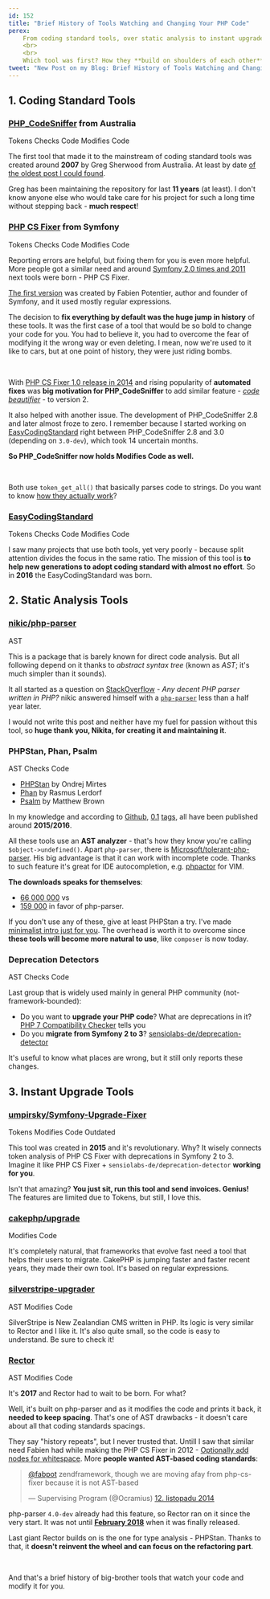 ```yaml
---
id: 152
title: "Brief History of Tools Watching and Changing Your PHP Code"
perex:
    From coding standard tools, over static analysis to instant upgrade tools. This post is going to be a geeky history trip.
    <br>
    <br>
    Which tool was first? How they **build on shoulders of each other**?
tweet: "New Post on my Blog: Brief History of Tools Watching and Changing PHP Code #phpcsfixer #phpcodesniffer @phpstan #psalm #phan @sensiolabsde #symfony #rector @cakephp"
---
```


## 1. Coding Standard Tools

### [PHP_CodeSniffer](https://github.com/squizlabs/PHP_CodeSniffer) from Australia

<span class="badge badge-light">Tokens</span>
<span class="badge badge-warning">Checks Code</span>
<span class="badge badge-success">Modifies Code</span>

The first tool that made it to the mainstream of coding standard tools was created around **2007** by Greg Sherwood from Australia. At least by date [of the oldest post I could found](http://gregsherwood.blogspot.com/2006/12/if-not-test-first-then-test-really-soon.html).

Greg has been maintaining the repository for last **11 years** (at least). I don't know anyone else who would take care for his project for such a long time without stepping back - **much respect**!

### [PHP CS Fixer](https://github.com/FriendsOfPHP/PHP-CS-Fixer) from Symfony

<span class="badge badge-light">Tokens</span>
<span class="badge badge-warning">Checks Code</span>
<span class="badge badge-success">Modifies Code</span>

Reporting errors are helpful, but fixing them for you is even more helpful. More people got a similar need and around [Symfony 2.0 times and 2011](https://gist.github.com/fabpot/3f25555dce956accd4dd) next tools were born - PHP CS Fixer.

[The first version](https://gist.github.com/fabpot/3f25555dce956accd4dd) was created by Fabien Potentier, author and founder of Symfony, and it used mostly regular expressions.

The decision to **fix everything by default was the huge jump in history** of these tools. It was the first case of a tool that would be so bold to change your code for you. You had to believe it, you had to overcome the fear of modifying it the wrong way or even deleting. I mean, now we're used to it like to cars, but at one point of history, they were just riding bombs.

<br>

With [PHP CS Fixer 1.0 release in 2014](http://fabien.potencier.org/php-cs-fixer-finally-reaches-version-1-0.html) and rising popularity of **automated fixes** was **big motivation for PHP_CodeSniffer** to add similar feature - [*code beautifier*](https://github.com/squizlabs/PHP_CodeSniffer/wiki/Fixing-Errors-Automatically) - to version 2.

It also helped with another issue. The development of PHP_CodeSniffer 2.8 and later almost froze to zero. I remember because I started working on [EasyCodingStandard](https://github.com/symplify/easyCodingStandard/) right between
PHP_CodeSniffer 2.8 and 3.0 (depending on `3.0-dev`), which took 14 uncertain months.

**So PHP_CodeSniffer now holds <span class="badge badge-success">Modifies Code</span> as well.**

<br>

Both use `token_get_all()` that basically parses code to strings. Do you want to know [how they actually work](/blog/2017/07/31/how-php-coding-standard-tools-actually-work/)?

### [EasyCodingStandard](https://github.com/symplify/easycodingstandard)

<span class="badge badge-light">Tokens</span>
<span class="badge badge-warning">Checks Code</span>
<span class="badge badge-success">Modifies Code</span>

I saw many projects that use both tools, yet very poorly - because split attention divides the focus in the same ratio. The mission of this tool is **to help new generations to adopt coding standard with almost no effort**. So in **2016** the EasyCodingStandard was born.

## 2. Static Analysis Tools

### [nikic/php-parser](https://github.com/nikic/PHP-Parser)

<span class="badge badge-danger">AST</span>

This is a package that is barely known for direct code analysis. But all following depend on it thanks to *abstract syntax tree* (known as *AST*; it's much simpler than it sounds).

It all started as a question on [StackOverflow](https://stackoverflow.com/questions/5586358/any-decent-php-parser-written-in-php) - *Any decent PHP parser written in PHP?* nikic answered himself with a [`php-parser`](https://github.com/nikic/PHP-Parser) less than a half year later.

I would not write this post and neither have my fuel for passion without this tool, so **huge thank you, Nikita, for creating it and maintaining it**.

### PHPStan, Phan, Psalm

<span class="badge badge-danger">AST</span>
<span class="badge badge-warning">Checks Code</span>

- [PHPStan](https://github.com/phpstan/phpstan) by Ondrej Mirtes
- [Phan](https://github.com/phan/phan) by Rasmus Lerdorf
- [Psalm](https://github.com/vimeo/psalm) by Matthew Brown

In my knowledge and according to [Github](https://github.com/phan/phan/releases/tag/0.1), [0.1](https://github.com/phpstan/phpstan/tree/0.1) [tags](https://github.com/vimeo/psalm/releases/tag/0.1), all have been published around **2015/2016**.

All these tools use an **AST analyzer** - that's how they know you're calling `$object->undefined()`. Apart `php-parser`, there is [Microsoft/tolerant-php-parser](https://github.com/Microsoft/tolerant-php-parser). His big advantage is that it can work with incomplete code. Thanks to such feature it's great for IDE autocompletion, e.g. [phpactor](https://github.com/phpactor/phpactor) for VIM.

**The downloads speaks for themselves**:

- [66 000 000](https://packagist.org/packages/nikic/php-parser/stats) vs
- [159 000](https://packagist.org/packages/microsoft/tolerant-php-parser/stats) in favor of php-parser.

If you don't use any of these, give at least PHPStan a try. I've made [minimalist intro just for you](/blog/2017/01/28/why-I-switched-scrutinizer-for-phpstan-and-you-should-too/). The overhead is worth it to overcome since **these tools will become more natural to use**, like `composer` is now today.

### Deprecation Detectors

<span class="badge badge-danger">AST</span>
<span class="badge badge-warning">Checks Code</span>

Last group that is widely used mainly in general PHP community (not-framework-bounded):

- Do you want to **upgrade your PHP code**? What are deprecations in it? [PHP 7 Compatibility Checker](https://github.com/sstalle/php7cc) tells you
- Do you **migrate from Symfony 2 to 3**? [sensiolabs-de/deprecation-detector](https://github.com/sensiolabs-de/deprecation-detector)

It's useful to know what places are wrong, but it still only reports these changes.

## 3. Instant Upgrade Tools

### [umpirsky/Symfony-Upgrade-Fixer](https://github.com/umpirsky/Symfony-Upgrade-Fixer)

<span class="badge badge-light">Tokens</span>
<span class="badge badge-success">Modifies Code</span>
<span class="badge badge-secondary">Outdated</span>

This tool was created in **2015** and it's revolutionary. Why? It wisely connects token analysis of PHP CS Fixer with deprecations in Symfony 2 to 3. Imagine it like PHP CS Fixer + `sensiolabs-de/deprecation-detector` **working for you**.

Isn't that amazing? **You just sit, run this tool and send invoices. Genius!** The features are limited due to Tokens, but still, I love this.

### [cakephp/upgrade](https://github.com/cakephp/upgrade)

<span class="badge badge-success">Modifies Code</span>

It's completely natural, that frameworks that evolve fast need a tool that helps their users to migrate.
CakePHP is jumping faster and faster recent years, they made their own tool. It's based on regular expressions.

### [silverstripe-upgrader](https://github.com/silverstripe/silverstripe-upgrader)

<span class="badge badge-danger">AST</span>
<span class="badge badge-success">Modifies Code</span>

SilverStripe is New Zealandian CMS written in PHP. Its logic is very similar to Rector and I like it. It's also quite small, so the code is easy to understand. Be sure to check it!

### [Rector](github.com/rectorphp/rector)

<span class="badge badge-danger">AST</span>
<span class="badge badge-success">Modifies Code</span>

It's **2017** and Rector had to wait to be born. For what?

Well, it's built on php-parser and as it modifies the code and prints it back, it **needed to keep spacing**. That's one of AST drawbacks - it doesn't care about all that coding standards spacings.

They say "history repeats", but I never trusted that. Untill I saw that similar need Fabien had while making the PHP CS Fixer in 2012 - [Optionally add nodes for whitespace](https://github.com/nikic/PHP-Parser/issues/41). More **people wanted AST-based coding standards**:

<blockquote class="twitter-tweet" data-lang="cs"><p lang="en" dir="ltr"><a href="https://twitter.com/fabpot?ref_src=twsrc%5Etfw">@fabpot</a> zendframework, though we are moving afay from php-cs-fixer because it is not AST-based</p>&mdash; Supervising Program (@Ocramius) <a href="https://twitter.com/Ocramius/status/532622405290971136?ref_src=twsrc%5Etfw">12. listopadu 2014</a></blockquote>
<script async src="https://platform.twitter.com/widgets.js" charset="utf-8"></script>

php-parser `4.0-dev` already had this feature, so Rector ran on it since the very start. It was not until [**February 2018**](https://github.com/nikic/PHP-Parser/releases/tag/v4.0.0) when it was finally released.

Last giant Rector builds on is the one for type analysis - PHPStan. Thanks to that, it **doesn't reinvent the wheel and can focus on the refactoring part**.

<br>

And that's a brief history of big-brother tools that watch your code and modify it for you.
